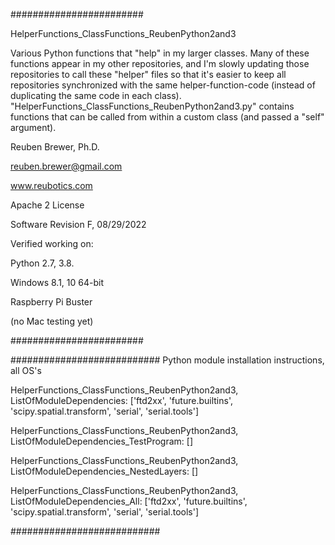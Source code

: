 ########################  

HelperFunctions_ClassFunctions_ReubenPython2and3

Various Python functions that "help" in my larger classes. Many of these functions appear in my other repositories,
and I'm slowly updating those repositories to call these "helper" files so that it's easier to keep all repositories
synchronized with the same helper-function-code (instead of duplicating the same code in each class). "HelperFunctions_ClassFunctions_ReubenPython2and3.py" contains functions that can be called from within a custom class (and passed a "self" argument).

Reuben Brewer, Ph.D.

reuben.brewer@gmail.com

www.reubotics.com

Apache 2 License

Software Revision F, 08/29/2022

Verified working on: 

Python 2.7, 3.8.

Windows 8.1, 10 64-bit

Raspberry Pi Buster 

(no Mac testing yet)

########################  

########################### Python module installation instructions, all OS's

HelperFunctions_ClassFunctions_ReubenPython2and3, ListOfModuleDependencies: ['ftd2xx', 'future.builtins', 'scipy.spatial.transform', 'serial', 'serial.tools']

HelperFunctions_ClassFunctions_ReubenPython2and3, ListOfModuleDependencies_TestProgram: []

HelperFunctions_ClassFunctions_ReubenPython2and3, ListOfModuleDependencies_NestedLayers: []

HelperFunctions_ClassFunctions_ReubenPython2and3, ListOfModuleDependencies_All: ['ftd2xx', 'future.builtins', 'scipy.spatial.transform', 'serial', 'serial.tools']

###########################
